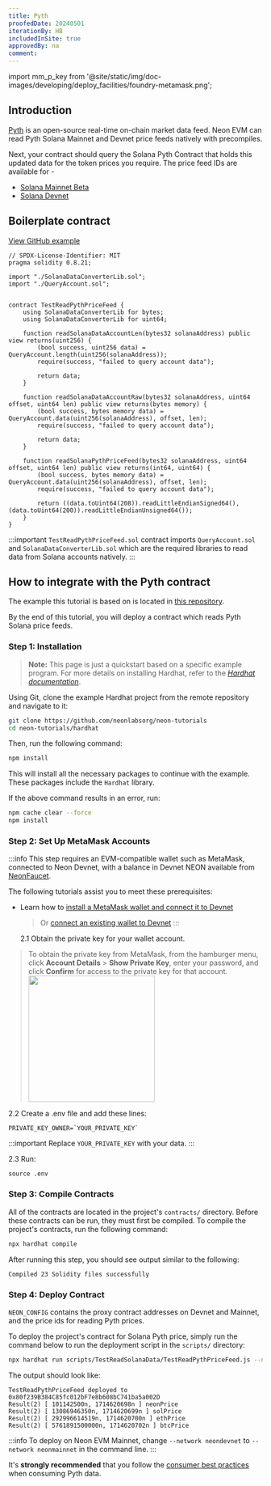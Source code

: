 ```yaml
---
title: Pyth
proofedDate: 20240501
iterationBy: HB
includedInSite: true
approvedBy: na
comment:
---
```


import mm_p_key from '@site/static/img/doc-images/developing/deploy_facilities/foundry-metamask.png';

## Introduction

[Pyth](https://pyth.network/) is an open-source real-time on-chain market data feed. Neon EVM can read Pyth Solana Mainnet and Devnet price feeds natively with precompiles.

Next, your contract should query the Solana Pyth Contract that holds this updated data for the token prices you require. The price feed IDs are available for -

- [Solana Mainnet Beta](https://pyth.network/developers/price-feed-ids#solana-mainnet-beta)
- [Solana Devnet](https://pyth.network/developers/price-feed-ids#solana-devnet)

## Boilerplate contract

[View GitHub example](https://github.com/neonlabsorg/neon-tutorials/blob/main/hardhat/contracts/TestReadSolanaData/TestReadPythPriceFeed.sol)

```
// SPDX-License-Identifier: MIT
pragma solidity 0.8.21;

import "./SolanaDataConverterLib.sol";
import "./QueryAccount.sol";


contract TestReadPythPriceFeed {
    using SolanaDataConverterLib for bytes;
    using SolanaDataConverterLib for uint64;

    function readSolanaDataAccountLen(bytes32 solanaAddress) public view returns(uint256) {
        (bool success, uint256 data) = QueryAccount.length(uint256(solanaAddress));
        require(success, "failed to query account data");

        return data;
    }

    function readSolanaDataAccountRaw(bytes32 solanaAddress, uint64 offset, uint64 len) public view returns(bytes memory) {
        (bool success, bytes memory data) = QueryAccount.data(uint256(solanaAddress), offset, len);
        require(success, "failed to query account data");

        return data;
    }

    function readSolanaPythPriceFeed(bytes32 solanaAddress, uint64 offset, uint64 len) public view returns(int64, uint64) {
        (bool success, bytes memory data) = QueryAccount.data(uint256(solanaAddress), offset, len);
        require(success, "failed to query account data");

        return ((data.toUint64(208)).readLittleEndianSigned64(), (data.toUint64(200)).readLittleEndianUnsigned64());
    }
}
```

:::important
`TestReadPythPriceFeed.sol` contract imports `QueryAccount.sol` and `SolanaDataConverterLib.sol` which are the required libraries to read data from Solana accounts natively.
:::

## How to integrate with the Pyth contract

The example this tutorial is based on is located in [this repository](https://github.com/neonlabsorg/neon-tutorials/tree/main/hardhat).

By the end of this tutorial, you will deploy a contract which reads Pyth Solana price feeds.

### Step 1: Installation

> **Note:** This page is just a quickstart based on a specific example program. For more details on installing Hardhat, refer to the _[Hardhat documentation](https://hardhat.org/hardhat-runner/docs/getting-started#overview)_.

Using Git, clone the example Hardhat project from the remote repository and navigate to it:

```sh
git clone https://github.com/neonlabsorg/neon-tutorials
cd neon-tutorials/hardhat
```

Then, run the following command:

```sh
npm install
```

This will install all the necessary packages to continue with the example. These packages include the `Hardhat` library.

If the above command results in an error, run:

```sh
npm cache clear --force
npm install
```

### Step 2: Set Up MetaMask Accounts

:::info
This step requires an EVM-compatible wallet such as MetaMask, connected to Neon Devnet, with a balance in Devnet NEON available from [NeonFaucet](https://neonfaucet.org/).

The following tutorials assist you to meet these prerequisites:

- Learn how to [install a MetaMask wallet and connect it to Devnet](/docs/wallet/metamask_setup)

  > Or [connect an existing wallet to Devnet](/docs/developing/connect_rpc#connect-via-chainlist)
  > :::

  2.1 Obtain the private key for your wallet account.

> To obtain the private key from MetaMask, from the hamburger menu, click **Account Details** > **Show Private Key**, enter your password, and click **Confirm** for access to the private key for that account.
> <img src={mm_p_key} width="250" />

2.2 Create a .env file and add these lines:

```
PRIVATE_KEY_OWNER=`YOUR_PRIVATE_KEY`
```

:::important
Replace `YOUR_PRIVATE_KEY` with your data.
:::

2.3 Run:

```
source .env
```

### Step 3: Compile Contracts

All of the contracts are located in the project's `contracts/` directory. Before these contracts can be run, they must first be compiled. To compile the project's contracts, run the following command:

```sh
npx hardhat compile
```

After running this step, you should see output similar to the following:

```
Compiled 23 Solidity files successfully
```

### Step 4: Deploy Contract

`NEON_CONFIG` contains the proxy contract addresses on Devnet and Mainnet, and the price ids for reading Pyth prices.

To deploy the project's contract for Solana Pyth price, simply run the command below to run the deployment script in the `scripts/` directory:

```sh
npx hardhat run scripts/TestReadSolanaData/TestReadPythPriceFeed.js --network neondevnet
```

The output should look like:

```
TestReadPythPriceFeed deployed to 0x80f239B384C85fc012bF7e8b608bC741ba5a002D
Result(2) [ 101142500n, 1714620698n ] neonPrice
Result(2) [ 13086946350n, 1714620699n ] solPrice
Result(2) [ 292996614519n, 1714620700n ] ethPrice
Result(2) [ 5761891500000n, 1714620702n ] btcPrice
```

:::info
To deploy on Neon EVM Mainnet, change `--network neondevnet` to `--network neonmainnet` in the command line.
:::

It's **strongly recommended** that you follow the [consumer best practices](https://docs.pyth.network/documentation/pythnet-price-feeds/best-practices) when consuming Pyth data.
